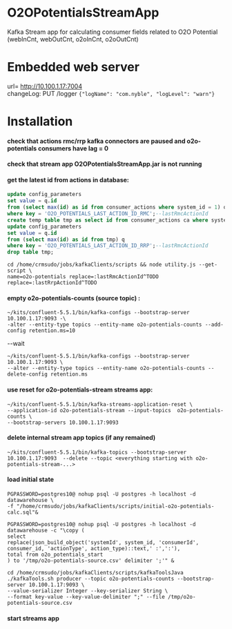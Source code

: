 # O2OPotentialsStreamApp
Kafka Stream app for calculating consumer fields related to O2O Potential (webInCnt, webOutCnt, o2oInCnt, o2oOutCnt)

# Embedded web server
url= http://10.100.1.17:7004  
changeLog: PUT /logger `{"logName": "com.nyble", "logLevel": "warn"}`


# Installation

#### check that actions rmc/rrp kafka connectors are paused and o2o-potentials consumers have lag = 0 

#### check that stream app O2OPotentialsStreamApp.jar is not running

#### get the latest id from actions in database:
```sql
update config_parameters  
set value = q.id  
from (select max(id) as id from consumer_actions where system_id = 1) q  
where key = 'O2O_POTENTIALS_LAST_ACTION_ID_RMC';--lastRmcActionId
create temp table tmp as select id from consumer_actions ca where system_id = 2;
update config_parameters  
set value = q.id  
from (select max(id) as id from tmp) q  
where key = 'O2O_POTENTIALS_LAST_ACTION_ID_RRP';--lastRmcActionId  
drop table tmp;
``` 
```shell script
cd /home/crmsudo/jobs/kafkaClients/scripts && node utility.js --get-script \
name=o2o-potentials replace=:lastRmcActionId^TODO replace=:lastRrpActionId^TODO
```  

#### empty o2o-potentials-counts (source topic) :
```shell script
~/kits/confluent-5.5.1/bin/kafka-configs --bootstrap-server 10.100.1.17:9093 -\
-alter --entity-type topics --entity-name o2o-potentials-counts --add-config retention.ms=10
```
--wait  
```shell script
~/kits/confluent-5.5.1/bin/kafka-configs --bootstrap-server 10.100.1.17:9093 \
--alter --entity-type topics --entity-name o2o-potentials-counts --delete-config retention.ms
```  

#### use reset for o2o-potentials-stream streams app:
```shell script
~/kits/confluent-5.5.1/bin/kafka-streams-application-reset \
--application-id o2o-potentials-stream --input-topics  o2o-potentials-counts \
--bootstrap-servers 10.100.1.17:9093
```

#### delete internal stream app topics (if any remained)  
`~/kits/confluent-5.5.1/bin/kafka-topics --bootstrap-server 10.100.1.17:9093  --delete --topic <everything starting with o2o-potentials-stream-...>`

#### load initial state
```shell script
PGPASSWORD=postgres10@ nohup psql -U postgres -h localhost -d datawarehouse \
-f "/home/crmsudo/jobs/kafkaClients/scripts/initial-o2o-potentials-calc.sql"&
```
```shell script
PGPASSWORD=postgres10@ nohup psql -U postgres -h localhost -d datawarehouse -c "\copy (
select 
replace(json_build_object('systemId', system_id, 'consumerId', consumer_id, 'actionType', action_type)::text,' :',':'),
total from o2o_potentials_start
) to '/tmp/o2o-potentials-source.csv' delimiter ';'" &
```  
```shell script
cd /home/crmsudo/jobs/kafkaClients/scripts/kafkaToolsJava
./kafkaTools.sh producer --topic o2o-potentials-counts --bootstrap-server 10.100.1.17:9093 \
--value-serializer Integer --key-serializer String \
--format key-value --key-value-delimiter ";" --file /tmp/o2o-potentials-source.csv
```

#### start streams app

